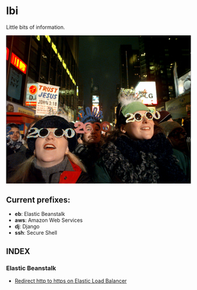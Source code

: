 # lbi

Little bits of information.

![y2k](./assets/y2k.jpg)

## Current prefixes:
- **eb**: Elastic Beanstalk
- **aws**: Amazon Web Services
- **dj**: Django
- **ssh**: Secure Shell

## INDEX

### Elastic Beanstalk
- [Redirect http to https on Elastic Load Balancer](eb_http_to_https.md)
